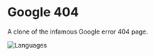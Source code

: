 # Google 404
A clone of the infamous Google error 404 page.

![Languages](https://skillicons.dev/icons?i=html,css)
